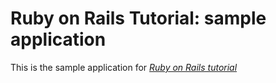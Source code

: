 # Ruby on Rails Tutorial: sample application

This is the sample application for [*Ruby on Rails tutorial*](http://railstutorial.org)
